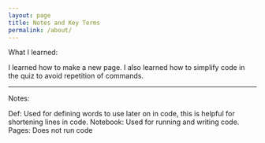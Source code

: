 ```yaml
---
layout: page
title: Notes and Key Terms
permalink: /about/
---
```

What I learned:

I learned how to make a new page.
I also learned how to simplify code in the quiz to avoid repetition of commands.

---
Notes:

Def: Used for defining words to use later on in code, this is helpful for shortening lines in code.
Notebook: Used for running and writing code. 
Pages: Does not run code
